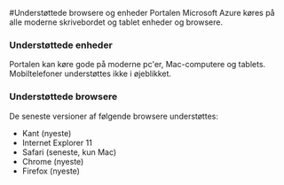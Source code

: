 <properties
    pageTitle="Understøttede browsere og enheder"
    description="I denne artikel beskrives de browsere og enheder, som portalen Azure fungerer." 
    services=""
    documentationCenter=""
    authors="flanakin"
    writer="flanakin"
    manager="lwelicki"
    editor=""/>

<tags
    ms.service="multiple"
    ms.workload="multiple"
    ms.tgt_pltfrm="ibiza"
    ms.devlang="na"
    ms.topic="article"
    ms.date="07/23/2015"
    ms.author="micflan"/>

#<a name="supported-browsers-and-devices"></a>Understøttede browsere og enheder
Portalen Microsoft Azure køres på alle moderne skrivebordet og tablet enheder og browsere.

### <a name="supported-devices"></a>Understøttede enheder
Portalen kan køre gode på moderne pc'er, Mac-computere og tablets. Mobiltelefoner understøttes ikke i øjeblikket.

### <a name="supported-browsers"></a>Understøttede browsere
De seneste versioner af følgende browsere understøttes:

- Kant (nyeste)
- Internet Explorer 11
- Safari (seneste, kun Mac)
- Chrome (nyeste)
- Firefox (nyeste)
